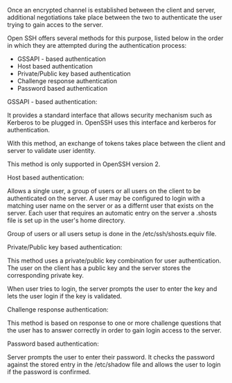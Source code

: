 Once an encrypted channel is established between the 
client and server, additional negotiations take place
between the two to authenticate the user trying to gain
acces to the server. 


Open SSH offers several methods for this purpose, listed 
below in the order in which they are attempted during
the authentication process:

- GSSAPI - based authentication
- Host based authentication
- Private/Public key based authentication
- Challenge response authentication
- Password based authentication


GSSAPI - based authentication: 

It provides a standard interface that allows security
mechanism such as Kerberos to be plugged in. OpenSSH
uses this interface and kerberos for authentication.

With this method, an exchange of tokens takes place
between the client and server to validate user identity.

This method is only supported in OpenSSH version 2.


Host based authentication: 

Allows a single user, a group of users or all users on
the client to be authenticated on the server.
A user may be configured to login with a matching user
name on the server or as a differnt user that exists on
the server.
Each user that requires an automatic entry on the server
a .shosts file is set up in the user's home directory.

Group of users or all users setup is done in the 
/etc/ssh/shosts.equiv file.



Private/Public key based authentication:

This method uses a private/public key combination for
user authentication. The user on the client has a public
key and the server stores the corresponding private key.

When user tries to login, the server prompts the user to
enter the key and lets the user login if the key is
validated.


Challenge response authentication: 

This method is based on response to one or more 
challenge questions that the user has to answer 
correctly in order to gain login access to the server.


Password based authentication:

Server prompts the user to enter their password. It
checks the password against the stored entry in the
/etc/shadow file and allows the user to login if the 
password is confirmed.




















